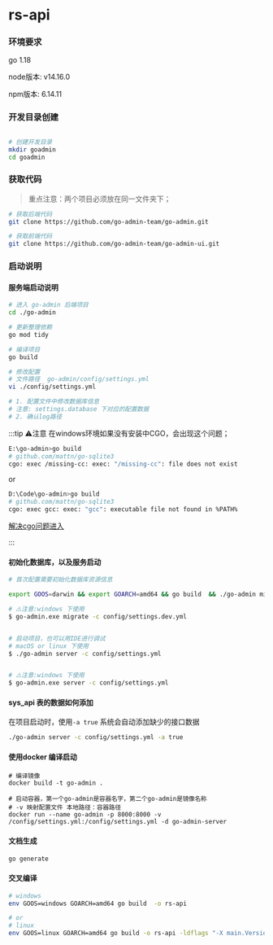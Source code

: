 # rs-api


### 环境要求

go 1.18

node版本: v14.16.0

npm版本: 6.14.11

### 开发目录创建

```bash

# 创建开发目录
mkdir goadmin
cd goadmin
```

### 获取代码

> 重点注意：两个项目必须放在同一文件夹下；

```bash
# 获取后端代码
git clone https://github.com/go-admin-team/go-admin.git

# 获取前端代码
git clone https://github.com/go-admin-team/go-admin-ui.git

```

### 启动说明

#### 服务端启动说明

```bash
# 进入 go-admin 后端项目
cd ./go-admin

# 更新整理依赖
go mod tidy

# 编译项目
go build

# 修改配置 
# 文件路径  go-admin/config/settings.yml
vi ./config/settings.yml

# 1. 配置文件中修改数据库信息 
# 注意: settings.database 下对应的配置数据
# 2. 确认log路径
```

:::tip ⚠️注意 在windows环境如果没有安装中CGO，会出现这个问题；

```bash
E:\go-admin>go build
# github.com/mattn/go-sqlite3
cgo: exec /missing-cc: exec: "/missing-cc": file does not exist
```

or

```bash
D:\Code\go-admin>go build
# github.com/mattn/go-sqlite3
cgo: exec gcc: exec: "gcc": executable file not found in %PATH%
```

[解决cgo问题进入](https://doc.go-admin.dev/zh-CN/guide/faq#cgo-%E7%9A%84%E9%97%AE%E9%A2%98)

:::

#### 初始化数据库，以及服务启动

``` bash
# 首次配置需要初始化数据库资源信息

export GOOS=darwin && export GOARCH=amd64 && go build  && ./go-admin migrate -c config/settings.yml

# ⚠️注意:windows 下使用
$ go-admin.exe migrate -c config/settings.dev.yml


# 启动项目，也可以用IDE进行调试
# macOS or linux 下使用
$ ./go-admin server -c config/settings.yml


# ⚠️注意:windows 下使用
$ go-admin.exe server -c config/settings.yml
```

#### sys_api 表的数据如何添加

在项目启动时，使用`-a true` 系统会自动添加缺少的接口数据
```bash
./go-admin server -c config/settings.yml -a true
```

#### 使用docker 编译启动

```shell
# 编译镜像
docker build -t go-admin .

# 启动容器，第一个go-admin是容器名字，第二个go-admin是镜像名称
# -v 映射配置文件 本地路径：容器路径
docker run --name go-admin -p 8000:8000 -v /config/settings.yml:/config/settings.yml -d go-admin-server
```

#### 文档生成

```bash
go generate
```

#### 交叉编译

```bash
# windows
env GOOS=windows GOARCH=amd64 go build  -o rs-api

# or
# linux
env GOOS=linux GOARCH=amd64 go build -o rs-api -ldflags "-X main.Version=1.0"
```


